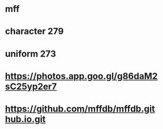 # mff
# character 279
# uniform 273
# https://photos.app.goo.gl/g86daM2sC25yp2er7
# https://github.com/mffdb/mffdb.github.io.git
